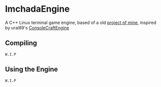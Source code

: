 # ImchadaEngine

A C++ Linux terminal game engine, based of a old [project of mine](https://github.com/LeaoMartelo2/makefile_git), inspired by ural89's [ConsoleCraftEngine](https://github.com/ural89/ConsoleCraftEngine)



## Compiling

	W.I.P

## Using the Engine

	W.I.P

